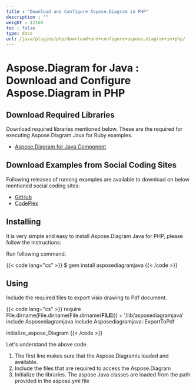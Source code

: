 ```yaml
---
title : "Download and Configure Aspose.Diagram in PHP" 
description : "" 
weight : 12169 
toc : false
type: docs
url: /java/plugins/php/download+and+configure+aspose.diagram+in+php/
---
```


# Aspose.Diagram for Java : Download and Configure Aspose.Diagram in PHP


## **Download Required Libraries**

Download required libraries mentioned below. These are the required for executing Aspose.Diagram Java for Ruby examples.

*   [Aspose.Diagram for Java Component](http://maven.aspose.com/repository/simple/ext-release-local/com/aspose/aspose-diagram/)

## **Download Examples from Social Coding Sites**

Following releases of running examples are available to download on below mentioned social coding sites:

*   [GitHub](https://github.com/asposediagram/Aspose.Diagram-for-Java/tree/master/Plugins/Aspose_Diagram_Java_for_PHP)
*   [CodePlex](https://asposediagramjavaphp.codeplex.com/)

## **Installing**

It is very simple and easy to install Aspose.Diagram Java for PHP, please follow the instructions:

Run following command.

{{< code lang="cs" >}}
$ gem install asposediagramjava
{{< /code >}}

## **Using**

Include the required files to export visio drawing to Pdf document.

{{< code lang="cs" >}}
require File.dirname(File.dirname(File.dirname(__FILE__))) + '/lib/asposediagramjava'
include Asposediagramjava
include Asposediagramjava::ExportToPdf

initialize_aspose_Diagram
{{< /code >}}

Let's understand the above code.

1.  The first line makes sure that the Aspose.Diagramis loaded and available.
2.  Include the files that are required to access the Aspose.Diagram
3.  Initialize the libraries. The aspose Java classes are loaded from the path provided in the aspose.yml file

